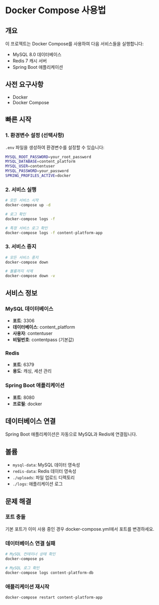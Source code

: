 # Docker Compose 사용법

## 개요
이 프로젝트는 Docker Compose를 사용하여 다음 서비스들을 실행합니다:
- MySQL 8.0 데이터베이스
- Redis 7 캐시 서버
- Spring Boot 애플리케이션

## 사전 요구사항
- Docker
- Docker Compose

## 빠른 시작

### 1. 환경변수 설정 (선택사항)
`.env` 파일을 생성하여 환경변수를 설정할 수 있습니다:
```bash
MYSQL_ROOT_PASSWORD=your_root_password
MYSQL_DATABASE=content_platform
MYSQL_USER=contentuser
MYSQL_PASSWORD=your_password
SPRING_PROFILES_ACTIVE=docker
```

### 2. 서비스 실행
```bash
# 모든 서비스 시작
docker-compose up -d

# 로그 확인
docker-compose logs -f

# 특정 서비스 로그 확인
docker-compose logs -f content-platform-app
```

### 3. 서비스 중지
```bash
# 모든 서비스 중지
docker-compose down

# 볼륨까지 삭제
docker-compose down -v
```

## 서비스 정보

### MySQL 데이터베이스
- **포트**: 3306
- **데이터베이스**: content_platform
- **사용자**: contentuser
- **비밀번호**: contentpass (기본값)

### Redis
- **포트**: 6379
- **용도**: 캐싱, 세션 관리

### Spring Boot 애플리케이션
- **포트**: 8080
- **프로필**: docker

## 데이터베이스 연결
Spring Boot 애플리케이션은 자동으로 MySQL과 Redis에 연결됩니다.

## 볼륨
- `mysql-data`: MySQL 데이터 영속성
- `redis-data`: Redis 데이터 영속성
- `./uploads`: 파일 업로드 디렉토리
- `./logs`: 애플리케이션 로그

## 문제 해결

### 포트 충돌
기본 포트가 이미 사용 중인 경우 docker-compose.yml에서 포트를 변경하세요.

### 데이터베이스 연결 실패
```bash
# MySQL 컨테이너 상태 확인
docker-compose ps

# MySQL 로그 확인
docker-compose logs content-platform-db
```

### 애플리케이션 재시작
```bash
docker-compose restart content-platform-app
```
